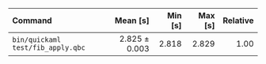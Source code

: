 | Command | Mean [s] | Min [s] | Max [s] | Relative |
|:---|---:|---:|---:|---:|
| `bin/quickaml test/fib_apply.qbc` | 2.825 ± 0.003 | 2.818 | 2.829 | 1.00 |
